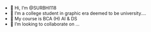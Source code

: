 - 👋 Hi, I’m @SURBHI118
- 👀 I’m a college student in graphic era deemed to be university....
- 🌱 My course is BCA (H) AI & DS
- 💞️ I’m looking to collaborate on ...


<!---
SURBHI118/SURBHI118 is a ✨ special ✨ repository because its `README.md` (this file) appears on your GitHub profile.
You can click the Preview link to take a look at your changes.
--->
